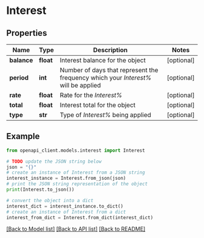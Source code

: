 # Interest


## Properties

Name | Type | Description | Notes
------------ | ------------- | ------------- | -------------
**balance** | **float** | Interest balance for the object | [optional] 
**period** | **int** | Number of days that represent the frequency which your *Interest%* will be applied | [optional] 
**rate** | **float** | Rate for the *Interest%* | [optional] 
**total** | **float** | Interest total for the object | [optional] 
**type** | **str** | Type of *Interest%* being applied | [optional] 

## Example

```python
from openapi_client.models.interest import Interest

# TODO update the JSON string below
json = "{}"
# create an instance of Interest from a JSON string
interest_instance = Interest.from_json(json)
# print the JSON string representation of the object
print(Interest.to_json())

# convert the object into a dict
interest_dict = interest_instance.to_dict()
# create an instance of Interest from a dict
interest_from_dict = Interest.from_dict(interest_dict)
```
[[Back to Model list]](../README.md#documentation-for-models) [[Back to API list]](../README.md#documentation-for-api-endpoints) [[Back to README]](../README.md)


